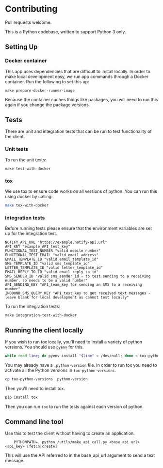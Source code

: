# Contributing

Pull requests welcome.

This is a Python codebase, written to support Python 3 only.

## Setting Up

### Docker container

This app uses dependencies that are difficult to install locally. In order to make local development easy, we run app commands through a Docker container. Run the following to set this up:

```shell
make prepare-docker-runner-image
```

Because the container caches things like packages, you will need to run this again if you change the package versions.

## Tests

There are unit and integration tests that can be run to test functionality of the client.

### Unit tests

To run the unit tests:

```
make test-with-docker
```

### tox

We use tox to ensure code works on all versions of python. You can run this using docker by calling:

```sh
make tox-with-docker
```

### Integration tests

Before running tests please ensure that the environment variables are set up for the integration test.

```
NOTIFY_API_URL "https://example.notify-api.url"
API_KEY "example_API_test_key"
FUNCTIONAL_TEST_NUMBER "valid mobile number"
FUNCTIONAL_TEST_EMAIL "valid email address"
EMAIL_TEMPLATE_ID "valid email_template_id"
SMS_TEMPLATE_ID "valid sms_template_id"
LETTER_TEMPLATE_ID "valid letter_template_id"
EMAIL_REPLY_TO_ID "valid email reply to id"
SMS_SENDER_ID "valid sms_sender_id - to test sending to a receiving number, so needs to be a valid number"
API_SENDING_KEY "API_team_key for sending an SMS to a receiving number"
INBOUND_SMS_QUERY_KEY "API_test_key to get received text messages - leave blank for local development as cannot test locally"
```

To run the integration tests:

```
make integration-test-with-docker
```

## Running the client locally

If you wish to run tox locally, you'll need to install a variety of python versions. You should use [`pyenv`](https://github.com/pyenv/pyenv) for this.

```sh
while read line; do pyenv install "$line" < /dev/null; done < tox-python-versions
```

You may already have a `.python-version` file. In order to run tox you need to activate all the Python versions in `tox-python-versions`.

```sh
cp tox-python-versions .python-version
```

Then you'll need to install tox.

```sh
pip install tox
```

Then you can run `tox` to run the tests against each version of python.

## Command line tool

Use this to test the client without having to create an application.

```
    PYTHONPATH=. python /utils/make_api_call.py <base_api_url> <api_key> [fetch|create]
```

This will use the API referred to in the base_api_url argument to send a text message.
